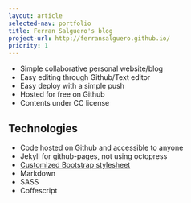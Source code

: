 ```yaml
---
layout: article
selected-nav: portfolio
title: Ferran Salguero's blog
project-url: http://ferransalguero.github.io/
priority: 1
---
```


* Simple collaborative personal website/blog
* Easy editing through Github/Text editor
* Easy deploy with a simple push
* Hosted for free on Github
* Contents under CC license


Technologies
------------

* Code hosted on Github and accessible to anyone
* Jekyll for github-pages, not using octopress
* [Customized Bootstrap stylesheet][1]
* Markdown
* SASS
* Coffescript


[1]: /portfolio/bootstrap-customization.html